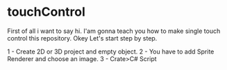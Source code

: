 # touchControl

First of all i want to say hi. I'am gonna teach you how to make single touch control this repository. Okey Let's start step by step.

1 - Create 2D or 3D project and empty object.
2 - You have to add Sprite Renderer and choose an image.
3 - Crate>C# Script 
